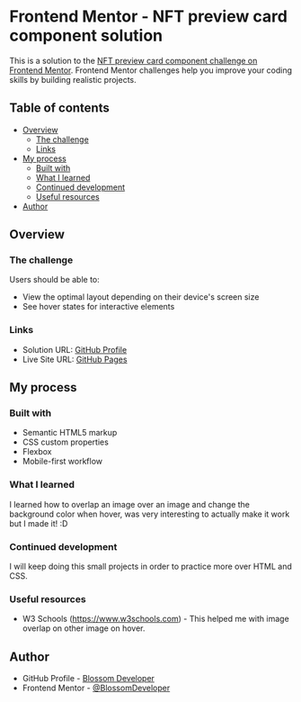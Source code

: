 # Frontend Mentor - NFT preview card component solution

This is a solution to the [NFT preview card component challenge on Frontend Mentor](https://www.frontendmentor.io/challenges/nft-preview-card-component-SbdUL_w0U). Frontend Mentor challenges help you improve your coding skills by building realistic projects. 

## Table of contents

- [Overview](#overview)
  - [The challenge](#the-challenge)
  - [Links](#links)
- [My process](#my-process)
  - [Built with](#built-with)
  - [What I learned](#what-i-learned)
  - [Continued development](#continued-development)
  - [Useful resources](#useful-resources)
- [Author](#author)


## Overview

### The challenge

Users should be able to:

- View the optimal layout depending on their device's screen size
- See hover states for interactive elements


### Links

- Solution URL: [GitHub Profile](https://github.com/BlossomDeveloper/NFT-preview-Card-Component.git)
- Live Site URL: [GitHub Pages](https://blossomdeveloper.github.io/NFT-preview-Card-Component/)

## My process

### Built with

- Semantic HTML5 markup
- CSS custom properties
- Flexbox
- Mobile-first workflow


### What I learned

I learned how to overlap an image over an image and change the background color when hover, was very interesting to actually make it work but I made it! :D

### Continued development

I will keep doing this small projects in order to practice more over HTML and CSS. 

### Useful resources

-  W3 Schools (https://www.w3schools.com) - This helped me with image overlap on other image on hover.

## Author

- GitHub Profile - [Blossom Developer](https://github.com/BlossomDeveloper)
- Frontend Mentor - [@BlossomDeveloper](https://www.frontendmentor.io/profile/BlossomDeveloper)
